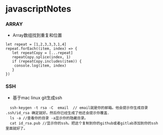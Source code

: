 # javascriptNotes

### ARRAY
* Array数组找到重复和位置
```
let repeat = [1,2,3,3,3,1,4] 
repeat.forEach((item, index) => {
   let repeatCopy = [...repeat]
   repeatCopy.splice(index, 1)
   if (repeatCopy.includes(item)) {
	console.log(item, index)
   }
})
```
### SSH
* 基于mac linux git生成ssh
```
  ssh-keygen -t rsa -C  email  // email就是你的邮箱。他会提示你生成目录 .ssh/id_rsa 确定就好。然后你已经生成了他还会提示你覆盖.
  ls -a //查看你的目录 -a显示你的隐藏目录。
  cat id_rsa.pub //显示你的ssh。把这个复制到你的github或者gitlab添加到你的ssh里面就好了。
```
